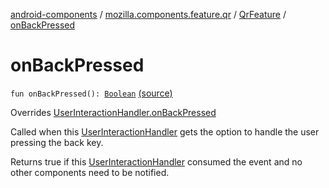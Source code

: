 [android-components](../../index.md) / [mozilla.components.feature.qr](../index.md) / [QrFeature](index.md) / [onBackPressed](./on-back-pressed.md)

# onBackPressed

`fun onBackPressed(): `[`Boolean`](https://kotlinlang.org/api/latest/jvm/stdlib/kotlin/-boolean/index.html) [(source)](https://github.com/mozilla-mobile/android-components/blob/master/components/feature/qr/src/main/java/mozilla/components/feature/qr/QrFeature.kt#L65)

Overrides [UserInteractionHandler.onBackPressed](../../mozilla.components.support.base.feature/-user-interaction-handler/on-back-pressed.md)

Called when this [UserInteractionHandler](../../mozilla.components.support.base.feature/-user-interaction-handler/index.md) gets the option to handle the user pressing the back key.

Returns true if this [UserInteractionHandler](../../mozilla.components.support.base.feature/-user-interaction-handler/index.md) consumed the event and no other components need to be notified.

